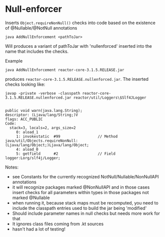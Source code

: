 # Null-enforcer

Inserts `Object.requireNonNull()` checks into code based on the existence of @Nullable/@NotNull annotations

    java AddNullEnforcement <pathToJar>
    
Will produces a variant of pathToJar with 'nullenforced' inserted into the name that includes the checks.

Example

	java AddNullEnforcement reactor-core-3.1.5.RELEASE.jar
	
produces `reactor-core-3.1.5.RELEASE.nullenforced.jar`.  The inserted checks looking like:

    javap -private -verbose -classpath reactor-core-3.1.5.RELEASE.nullenforced.jar reactor/util/Loggers\$Slf4JLogger
    

    public void warn(java.lang.String);
    descriptor: (Ljava/lang/String;)V
    flags: ACC_PUBLIC
    Code:
      stack=3, locals=2, args_size=2
         0: aload_1
         1: invokestatic  #99                 // Method java/util/Objects.requireNonNull:(Ljava/lang/Object;)Ljava/lang/Object;
         4: aload_0
         5: getfield      #2                  // Field logger:Lorg/slf4j/Logger;
         
Notes:

- see Constants for the currently recognized NotNull/Nullable/NonNullAPI annotations
- it will recognize packages marked @NonNullAPI and in those cases insert checks for all parameters within types in
  those packages not marked @Nullable
- when running it, because stack maps must be recomputed, you need to include the classpath entries used to build the jar
  being 'modified'
- Should include parameter names in null checks but needs more work for that
- It ignores class files coming from .kt sources
- hasn't had a lot of testing!
